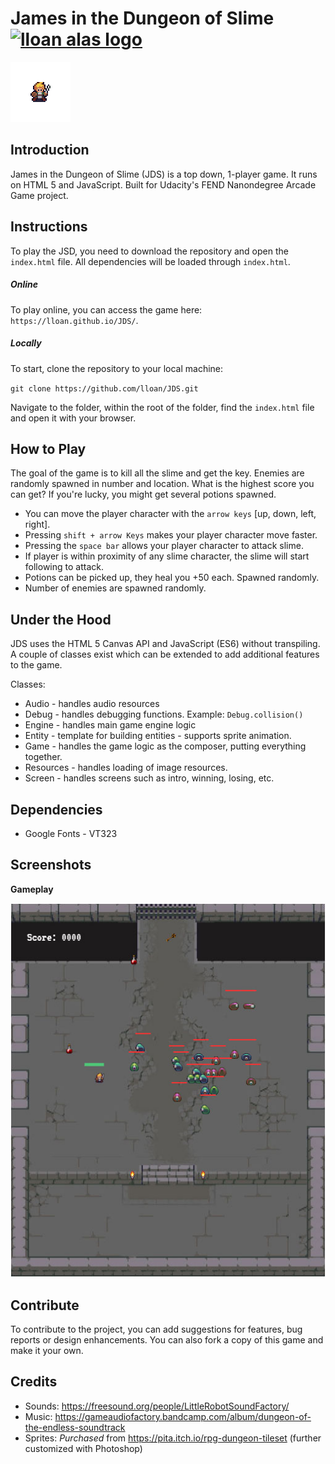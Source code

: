 # James in the Dungeon of Slime [![lloan alas logo](https://raw.githubusercontent.com/lloan/udacity/master/fend/memory/img/lloanalas-logo-button.png)](https://lloanalas.com)


[![lloan alas logo](https://raw.githubusercontent.com/lloan/JDS/master/images/screenshots/player.gif)](https://lloanalas.com)

## Introduction 
James in the Dungeon of Slime (JDS) is a top down, 1-player game. It runs on HTML 5 and JavaScript. Built for Udacity's FEND Nanondegree Arcade Game project.   

## Instructions
To play the JSD, you need to download the repository and open the `index.html` file. All dependencies will be loaded through `index.html`.

##### Online
To play online, you can access the game here: `https://lloan.github.io/JDS/`.
##### Locally 
To start, clone the repository to your local machine:

`git clone https://github.com/lloan/JDS.git`

Navigate to the folder, within the root of the folder, find the `index.html` file and open it with your browser. 

## How to Play
The goal of the game is to kill all the slime and get the key. Enemies are randomly spawned in number and location. What is the highest score you can get? If you're lucky, you might get several potions spawned.
- You can move the player character with the `arrow keys` [up, down, left, right]. 
- Pressing `shift + arrow Keys` makes your player character move faster.
- Pressing the `space bar` allows your player character to attack slime.
- If player is within proximity of any slime character, the slime will start following to attack.
- Potions can be picked up, they heal you +50 each. Spawned randomly.
- Number of enemies are spawned randomly.

## Under the Hood
JDS uses the HTML 5 Canvas API and JavaScript (ES6) without transpiling. A couple of classes exist which can be extended to add additional features to the game. 

Classes:
- Audio - handles audio resources
- Debug - handles debugging functions. Example: `Debug.collision()`
- Engine - handles main game engine logic
- Entity - template for building entities - supports sprite animation.
- Game - handles the game logic as the composer, putting everything together.
- Resources - handles loading of image resources.
- Screen - handles screens such as intro, winning, losing, etc. 

## Dependencies 
- Google Fonts - VT323  

## Screenshots 
 **Gameplay**
 
 ![Gameplay](https://raw.githubusercontent.com/lloan/JDS/master/images/screenshots/gameplay.jpg)



## Contribute
To contribute to the project, you can add suggestions for features, bug reports or design enhancements. You can also fork a copy of this game and make it your own.

## Credits

- Sounds: https://freesound.org/people/LittleRobotSoundFactory/
- Music: https://gameaudiofactory.bandcamp.com/album/dungeon-of-the-endless-soundtrack
- Sprites: *Purchased* from https://pita.itch.io/rpg-dungeon-tileset (further customized with Photoshop)